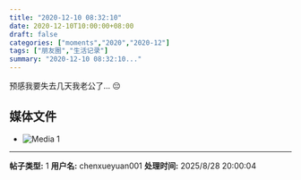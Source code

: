 ```yaml
---
title: "2020-12-10 08:32:10"
date: 2020-12-10T10:00:00+08:00
draft: false
categories: ["moments","2020","2020-12"]
tags: ["朋友圈","生活记录"]
summary: "2020-12-10 08:32:10..."
---
```


预感我要失去几天我老公了... 😔

## 媒体文件

- ![Media 1](/Moments/photos/2020-12-10/202012100832100.jpg)

---

**帖子类型:** 1
**用户名:** chenxueyuan001
**处理时间:** 2025/8/28 20:00:04